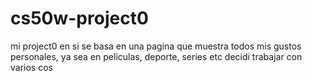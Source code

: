 # cs50w-project0
mi project0 en si se basa en una pagina que muestra todos mis gustos personales, ya sea en peliculas, deporte, series etc
decidi trabajar con varios cos